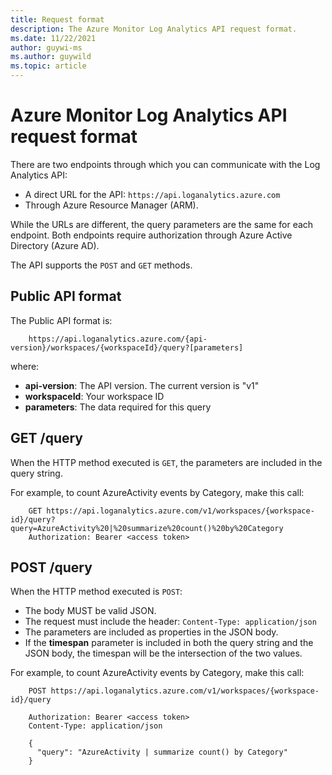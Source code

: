 ```yaml
---
title: Request format
description: The Azure Monitor Log Analytics API request format.
ms.date: 11/22/2021
author: guywi-ms
ms.author: guywild
ms.topic: article
---
```

# Azure Monitor Log Analytics API request format

There are two endpoints through which you can communicate with the Log Analytics API:
- A direct URL for the API: `https://api.loganalytics.azure.com`
- Through Azure Resource Manager (ARM).

While the URLs are different, the query parameters are the same for each endpoint. Both endpoints require authorization through Azure Active Directory (Azure AD).

The API supports the `POST` and `GET` methods.

## Public API format

The Public API format is:

```
    https://api.loganalytics.azure.com/{api-version}/workspaces/{workspaceId}/query?[parameters]
```
where:
 - **api-version**: The API version. The current version is "v1"
 - **workspaceId**: Your workspace ID
 - **parameters**: The data required for this query

## GET /query

When the HTTP method executed is `GET`, the parameters are included in the query string.

For example, to count AzureActivity events by Category, make this call:

```
    GET https://api.loganalytics.azure.com/v1/workspaces/{workspace-id}/query?query=AzureActivity%20|%20summarize%20count()%20by%20Category
    Authorization: Bearer <access token>
```
## POST /query

When the HTTP method executed is `POST`:
 - The body MUST be valid JSON.
 - The request must include the header: `Content-Type: application/json` 
 - The parameters are included as properties in the JSON body.
 - If the **timespan** parameter is included in both the query string and the JSON body, the timespan will be the intersection of the two values. 
 
For example, to count AzureActivity events by Category, make this call:

```
    POST https://api.loganalytics.azure.com/v1/workspaces/{workspace-id}/query
    
    Authorization: Bearer <access token>
    Content-Type: application/json
    
    {
      "query": "AzureActivity | summarize count() by Category"
    }
```
